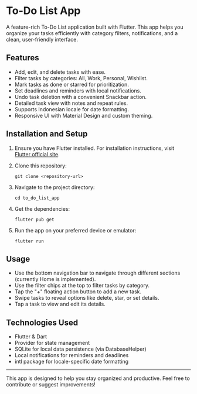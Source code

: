 # To-Do List App

A feature-rich To-Do List application built with Flutter. This app helps you organize your tasks efficiently with category filters, notifications, and a clean, user-friendly interface.

## Features

- Add, edit, and delete tasks with ease.
- Filter tasks by categories: All, Work, Personal, Wishlist.
- Mark tasks as done or starred for prioritization.
- Set deadlines and reminders with local notifications.
- Undo task deletion with a convenient Snackbar action.
- Detailed task view with notes and repeat rules.
- Supports Indonesian locale for date formatting.
- Responsive UI with Material Design and custom theming.

## Installation and Setup

1. Ensure you have Flutter installed. For installation instructions, visit [Flutter official site](https://flutter.dev/docs/get-started/install).

2. Clone this repository:
   ```
   git clone <repository-url>
   ```

3. Navigate to the project directory:
   ```
   cd to_do_list_app
   ```

4. Get the dependencies:
   ```
   flutter pub get
   ```

5. Run the app on your preferred device or emulator:
   ```
   flutter run
   ```

## Usage

- Use the bottom navigation bar to navigate through different sections (currently Home is implemented).
- Use the filter chips at the top to filter tasks by category.
- Tap the "+" floating action button to add a new task.
- Swipe tasks to reveal options like delete, star, or set details.
- Tap a task to view and edit its details.

## Technologies Used

- Flutter & Dart
- Provider for state management
- SQLite for local data persistence (via DatabaseHelper)
- Local notifications for reminders and deadlines
- intl package for locale-specific date formatting

---

This app is designed to help you stay organized and productive. Feel free to contribute or suggest improvements!
